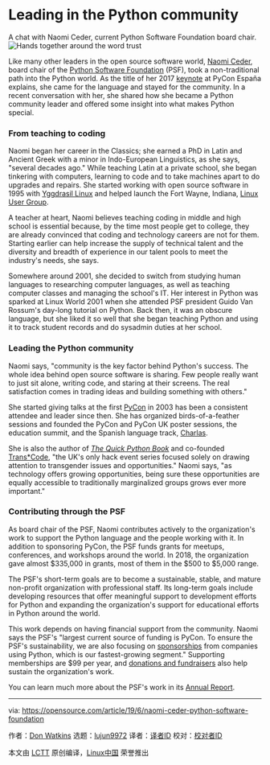 [#]: collector: (lujun9972)
[#]: translator: (chen-ni)
[#]: reviewer: ( )
[#]: publisher: ( )
[#]: url: ( )
[#]: subject: (Leading in the Python community)
[#]: via: (https://opensource.com/article/19/6/naomi-ceder-python-software-foundation)
[#]: author: (Don Watkins https://opensource.com/users/don-watkins)

Leading in the Python community
======
A chat with Naomi Ceder, current Python Software Foundation board chair.
![Hands together around the word trust][1]

Like many other leaders in the open source software world, [Naomi Ceder][2], board chair of the [Python Software Foundation][3] (PSF), took a non-traditional path into the Python world. As the title of her 2017 [keynote][4] at PyCon España explains, she came for the language and stayed for the community. In a recent conversation with her, she shared how she became a Python community leader and offered some insight into what makes Python special.

### From teaching to coding

Naomi began her career in the Classics; she earned a PhD in Latin and Ancient Greek with a minor in Indo-European Linguistics, as she says, "several decades ago." While teaching Latin at a private school, she began tinkering with computers, learning to code and to take machines apart to do upgrades and repairs. She started working with open source software in 1995 with [Yggdrasil Linux][5] and helped launch the Fort Wayne, Indiana, [Linux User Group][6].

A teacher at heart, Naomi believes teaching coding in middle and high school is essential because, by the time most people get to college, they are already convinced that coding and technology careers are not for them. Starting earlier can help increase the supply of technical talent and the diversity and breadth of experience in our talent pools to meet the industry's needs, she says.

Somewhere around 2001, she decided to switch from studying human languages to researching computer languages, as well as teaching computer classes and managing the school's IT. Her interest in Python was sparked at Linux World 2001 when she attended PSF president Guido Van Rossum's day-long tutorial on Python. Back then, it was an obscure language, but she liked it so well that she began teaching Python and using it to track student records and do sysadmin duties at her school.

### Leading the Python community

Naomi says, "community is the key factor behind Python's success. The whole idea behind open source software is sharing. Few people really want to just sit alone, writing code, and staring at their screens. The real satisfaction comes in trading ideas and building something with others."

She started giving talks at the first [PyCon][7] in 2003 has been a consistent attendee and leader since then. She has organized birds-of-a-feather sessions and founded the PyCon and PyCon UK poster sessions, the education summit, and the Spanish language track, [Charlas][8].

She is also the author of _[The Quick Python Book][9]_ and co-founded [Trans*Code][10], "the UK's only hack event series focused solely on drawing attention to transgender issues and opportunities." Naomi says, "as technology offers growing opportunities, being sure these opportunities are equally accessible to traditionally marginalized groups grows ever more important."

### Contributing through the PSF

As board chair of the PSF, Naomi contributes actively to the organization's work to support the Python language and the people working with it. In addition to sponsoring PyCon, the PSF funds grants for meetups, conferences, and workshops around the world. In 2018, the organization gave almost $335,000 in grants, most of them in the $500 to $5,000 range.

The PSF's short-term goals are to become a sustainable, stable, and mature non-profit organization with professional staff. Its long-term goals include developing resources that offer meaningful support to development efforts for Python and expanding the organization's support for educational efforts in Python around the world.

This work depends on having financial support from the community. Naomi says the PSF's "largest current source of funding is PyCon. To ensure the PSF's sustainability, we are also focusing on [sponsorships][11] from companies using Python, which is our fastest-growing segment." Supporting memberships are $99 per year, and [donations and fundraisers][12] also help sustain the organization's work.

You can learn much more about the PSF's work in its [Annual Report][13].

--------------------------------------------------------------------------------

via: https://opensource.com/article/19/6/naomi-ceder-python-software-foundation

作者：[Don Watkins][a]
选题：[lujun9972][b]
译者：[译者ID](https://github.com/译者ID)
校对：[校对者ID](https://github.com/校对者ID)

本文由 [LCTT](https://github.com/LCTT/TranslateProject) 原创编译，[Linux中国](https://linux.cn/) 荣誉推出

[a]: https://opensource.com/users/don-watkins
[b]: https://github.com/lujun9972
[1]: https://opensource.com/sites/default/files/styles/image-full-size/public/lead-images/BIZ_HighTrust_1110_A.png?itok=EF5Tmcdk (Hands together around the word trust)
[2]: https://www.naomiceder.tech/pages/about/
[3]: https://www.python.org/psf/
[4]: https://www.youtube.com/watch?v=ayQK6app_wA
[5]: https://en.wikipedia.org/wiki/Yggdrasil_Linux/GNU/X
[6]: http://fortwaynelinux.org/about
[7]: http://pycon.org/
[8]: https://twitter.com/pyconcharlas?lang=en
[9]: https://www.manning.com/books/the-quick-python-book-third-edition
[10]: https://www.trans.tech/
[11]: https://www.python.org/psf/sponsorship/
[12]: https://www.python.org/psf/donations/
[13]: https://www.python.org/psf/annual-report/2019/
